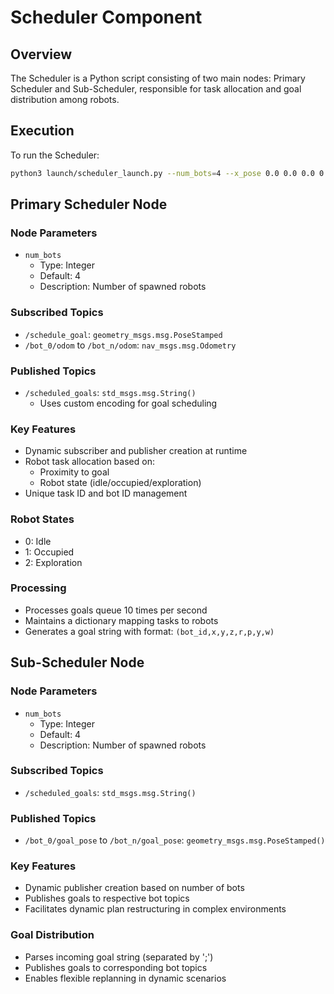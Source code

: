 # Scheduler Component

## Overview
The Scheduler is a Python script consisting of two main nodes: Primary Scheduler and Sub-Scheduler, responsible for task allocation and goal distribution among robots.

## Execution
To run the Scheduler:
```bash
python3 launch/scheduler_launch.py --num_bots=4 --x_pose 0.0 0.0 0.0 0.5 --y_pose 0.0 -0.5 0.5 0.0
```

## Primary Scheduler Node

### Node Parameters
- `num_bots`
  - Type: Integer
  - Default: 4
  - Description: Number of spawned robots

### Subscribed Topics
- `/schedule_goal`: `geometry_msgs.msg.PoseStamped`
- `/bot_0/odom` to `/bot_n/odom`: `nav_msgs.msg.Odometry`

### Published Topics
- `/scheduled_goals`: `std_msgs.msg.String()`
  - Uses custom encoding for goal scheduling

### Key Features
- Dynamic subscriber and publisher creation at runtime
- Robot task allocation based on:
  - Proximity to goal
  - Robot state (idle/occupied/exploration)
- Unique task ID and bot ID management

### Robot States
- 0: Idle
- 1: Occupied
- 2: Exploration

### Processing
- Processes goals queue 10 times per second
- Maintains a dictionary mapping tasks to robots
- Generates a goal string with format: `(bot_id,x,y,z,r,p,y,w)`

## Sub-Scheduler Node

### Node Parameters
- `num_bots`
  - Type: Integer
  - Default: 4
  - Description: Number of spawned robots

### Subscribed Topics
- `/scheduled_goals`: `std_msgs.msg.String()`

### Published Topics
- `/bot_0/goal_pose` to `/bot_n/goal_pose`: `geometry_msgs.msg.PoseStamped()`

### Key Features
- Dynamic publisher creation based on number of bots
- Publishes goals to respective bot topics
- Facilitates dynamic plan restructuring in complex environments

### Goal Distribution
- Parses incoming goal string (separated by ';')
- Publishes goals to corresponding bot topics
- Enables flexible replanning in dynamic scenarios
